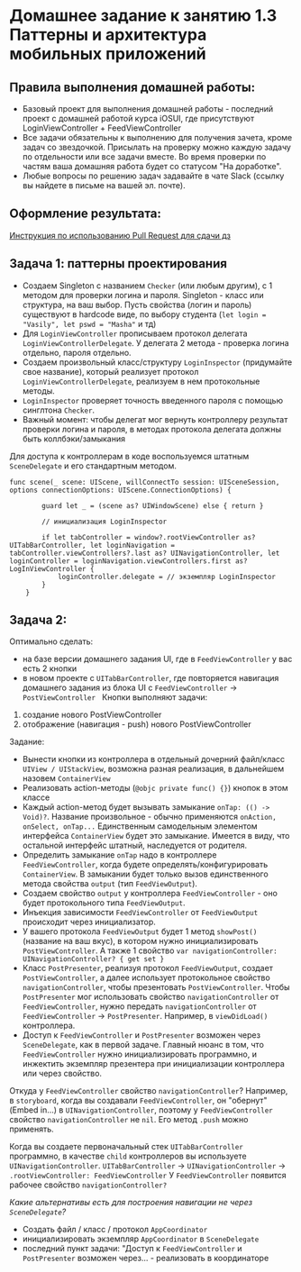 # Домашнее задание к занятию 1.3 	Паттерны и архитектура мобильных приложений

## Правила выполнения домашней работы:

* Базовый проект для выполнения домашней работы - последний проект с домашней работой курса iOSUI, где присутствуют LoginViewController + FeedViewController
* Все задачи обязательны к выполнению для получения зачета, кроме задач со звездочкой. Присылать на проверку можно каждую задачу по отдельности или все задачи вместе. Во время проверки по частям ваша домашняя работа будет со статусом "На доработке".
* Любые вопросы по решению задач задавайте в чате Slack (ссылку вы найдете в письме на вашей эл. почте).

## Оформление результата:

[Инструкция по использованию Pull Request для сдачи дз](https://github.com/netology-code/iosint-homeworks/blob/main/Pull%20request's%20guideline.md)

## Задача 1: паттерны проектирования

* Создаем Singleton с названием `Checker` (или любым другим), с 1 методом для проверки логина и пароля. Singleton - класс или структура, на ваш выбор. Пусть свойства (логин и пароль) существуют в hardcode виде, по выбору студента (`let login = "Vasily", let pswd = "Masha"` и тд)
* Для `LoginViewController` прописываем протокол делегата `LoginViewControllerDelegate`. У делегата 2 метода - проверка логина отдельно, пароля отдельно. 
* Создаем произвольный класс/структуру `LoginInspector` (придумайте свое название), который реализует протокол `LoginViewControllerDelegate`, реализуем в нем протокольные методы. 
* `LoginInspector` проверяет точность введенного пароля с помощью синглтона `Checker`. 
* Важный момент: чтобы делегат мог вернуть контроллеру результат проверки логина и пароля, в методах протокола делегата должны быть коллбэки/замыкания 

Для доступа к контроллерам в коде воспользуемся штатным `SceneDelegate` и его стандартным методом.

```
func scene(_ scene: UIScene, willConnectTo session: UISceneSession, options connectionOptions: UIScene.ConnectionOptions) {
        
        guard let _ = (scene as? UIWindowScene) else { return }
        
        // инициализация LoginInspector
        
        if let tabController = window?.rootViewController as? UITabBarController, let loginNavigation = tabController.viewControllers?.last as? UINavigationController, let loginController = loginNavigation.viewControllers.first as? LogInViewController {
            loginController.delegate = // экземпляр LoginInspector
        }
    }
```

## Задача 2: 

Оптимально сделать: 
* на базе версии домашнего задания UI, где в `FeedViewController` у вас есть 2 кнопки
* в новом проекте с `UITabBarController`, где повторяется навигация домашнего задания из блока UI с `FeedViewController` -> `PostViewController`
 
Кнопки выполняют задачи: 
1. создание нового PostViewController
2. отображение (навигация - push) нового PostViewController

Задание: 
* Вынести кнопки из контроллера в отдельный дочерний файл/класс `UIView / UIStackView`, возможна разная реализация, в дальнейшем назовем `ContainerView`
* Реализовать action-методы (`@objc private func() {}`) кнопок в этом классе
* Каждый action-метод будет вызывать замыкание `onTap: (() -> Void)?`. Название произвольное - обычно применяются `onAction, onSelect, onTap...`
Единственным самодельным элементом интерфейса `ContainerView` будет это замыкание. Имеется в виду, что остальной интерфейс штатный, наследуется от родителя.
* Определить замыкание `onTap` надо в контроллере `FeedViewController`, когда будете определять/конфигурировать `ContainerView`. В замыкании будет только вызов единственного метода свойства `output` (тип `FeedViewOutput`). 
* Создаем свойство `output` у контроллера `FeedViewController` - оно будет протокольного типа `FeedViewOutput`. 
* Инъекция зависимости `FeedViewController` от `FeedViewOutput` происходит через инициализатор.
* У вашего протокола `FeedViewOutput` будет 1 метод `showPost()` (название на ваш вкус), в котором нужно инициализировать `PostViewController`. А также 1 свойство `var navigationController: UINavigationController? { get set }`
* Класс `PostPresenter`, реализуя протокол `FeedViewOutput`, создает `PostViewController`, а далее использует протокольное свойство `navigationController`, чтобы презентовать `PostViewController`. Чтобы `PostPresenter` мог использовать свойство `navigationController` от `FeedViewController`, нужно передать `navigationController` от `FeedViewController` -> `PostPresenter`. Например, в `viewDidLoad()` контроллера.
* Доступ к `FeedViewController` и `PostPresenter` возможен через `SceneDelegate`, как в первой задаче. Главный нюанс в том, что `FeedViewController` нужно инициализировать программно, и инжектить экземпляр презентера при инициализации контроллера или через свойство. 

Откуда у `FeedViewController` свойство `navigationController`? Например, в `storyboard`, когда вы создавали `FeedViewController`, он "обернут" (Embed in...) в `UINavigationController`, поэтому у `FeedViewController` свойство `navigationController` не `nil`. Его метод `.push` можно применять. 

Когда вы создаете первоначальный стек `UITabBarController` программно, в качестве `child` контроллеров вы используете `UINavigationController`. 
`UITabBarController` -> `UINavigationController` -> `.rootViewController: FeedViewController` 
У `FeedViewController` появится рабочее свойство `navigationController?` 

*Какие альтернативы есть для построения навигации не через `SceneDelegate`?* 
* Создать файл / класс / протокол `AppCoordinator`
* инициализировать экземпляр `AppCoordinator` в `SceneDelegate`
* последний пункт задачи: "Доступ к `FeedViewController` и `PostPresenter` возможен через... - реализовать в координаторе
